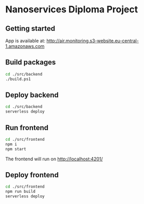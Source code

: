 # Nanoservices Diploma Project

## Getting started

App is available at: <http://air.monitoring.s3-website.eu-central-1.amazonaws.com>

## Build packages

````sh
cd ./src/backend
./build.ps1
````

## Deploy backend

````sh
cd ./src/backend
serverless deploy
````

## Run frontend

````sh
cd ./src/frontend
npm i
npm start
````

The frontend will run on <http://localhost:4201/>

## Deploy frontend

````sh
cd ./src/frontend
npm run build
serverless deploy
````
